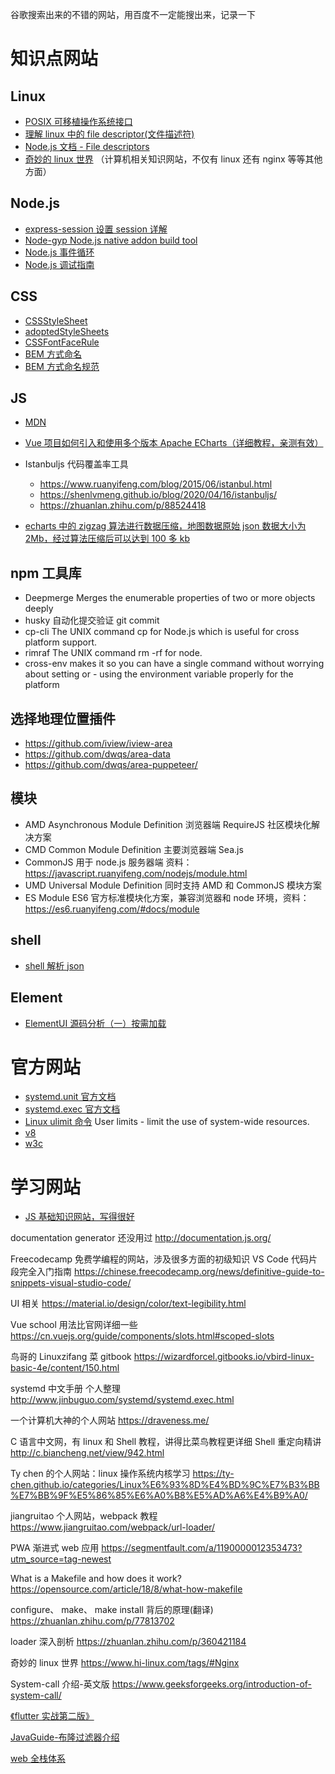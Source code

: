 谷歌搜索出来的不错的网站，用百度不一定能搜出来，记录一下

# 知识点网站

## Linux

- [POSIX 可移植操作系统接口](https://zhuanlan.zhihu.com/p/392588996)
- [理解 linux 中的 file descriptor(文件描述符)](https://wiyi.org/linux-file-descriptor.html)
- [Node.js 文档 - File descriptors](https://nodejs.org/docs/latest-v16.x/api/fs.html#file-descriptors_1)
- [奇妙的 linux 世界](https://www.hi-linux.com) （计算机相关知识网站，不仅有 linux 还有 nginx 等等其他方面）

## Node.js

- [express-session 设置 session 详解](https://cloud.tencent.com/developer/article/1467247)
- [Node-gyp Node.js native addon build tool](https://github.com/nodejs/node-gyp)
- [Node.js 事件循环](https://chinese.freecodecamp.org/news/nodejs-eventloop-tutorial/)
- [Node.js 调试指南](https://www.bookstack.cn/read/node-in-debugging/README.md)

## CSS

- [CSSStyleSheet](https://developer.mozilla.org/en-US/docs/Web/API/CSSStyleSheet/CSSStyleSheet)
- [adoptedStyleSheets](https://developer.mozilla.org/en-US/docs/Web/API/Document/adoptedStyleSheets)
- [CSSFontFaceRule](https://developer.mozilla.org/en-US/docs/Web/API/CSSFontFaceRule)
- [BEM 方式命名](http://getbem.com/naming/)
- [BEM 方式命名规范](https://zhuanlan.zhihu.com/p/122214519)

## JS

- [MDN](https://github.com/mdn/dom-examples)
- [Vue 项目如何引入和使用多个版本 Apache ECharts（详细教程，亲测有效）](https://blog.csdn.net/xutong_123/article/details/124163399)

- Istanbuljs 代码覆盖率工具

  - https://www.ruanyifeng.com/blog/2015/06/istanbul.html
  - https://shenlvmeng.github.io/blog/2020/04/16/istanbuljs/
  - https://zhuanlan.zhihu.com/p/88524418

- [echarts 中的 zigzag 算法进行数据压缩，地图数据原始 json 数据大小为 2Mb，经过算法压缩后可以达到 100 多 kb](https://blog.csdn.net/weixin_43708622/article/details/111397290)

## npm 工具库

- Deepmerge Merges the enumerable properties of two or more objects deeply
- husky 自动化提交验证 git commit
- cp-cli The UNIX command cp for Node.js which is useful for cross platform support.
- rimraf The UNIX command rm -rf for node.
- cross-env makes it so you can have a single command without worrying about setting or - using the environment variable properly for the platform

## 选择地理位置插件

- https://github.com/iview/iview-area
- https://github.com/dwqs/area-data
- https://github.com/dwqs/area-puppeteer/

## 模块

- AMD Asynchronous Module Definition 浏览器端 RequireJS 社区模块化解决方案
- CMD Common Module Definition 主要浏览器端 Sea.js
- CommonJS 用于 node.js 服务器端 资料： https://javascript.ruanyifeng.com/nodejs/module.html
- UMD Universal Module Definition 同时支持 AMD 和 CommonJS 模块方案
- ES Module ES6 官方标准模块化方案，兼容浏览器和 node 环境，资料： https://es6.ruanyifeng.com/#docs/module

## shell

- [shell 解析 json](https://cloud.tencent.com/developer/article/1795499)

## Element

- [ElementUI 源码分析（一）按需加载](https://juejin.cn/post/6844904161545469960)

# 官方网站

- [systemd.unit 官方文档](https://www.freedesktop.org/software/systemd/man/systemd.unit.html)
- [systemd.exec 官方文档](https://www.freedesktop.org/software/systemd/man/systemd.exec.html#)
- [Linux ulimit 命令](https://ss64.com/bash/ulimit.html) User limits - limit the use of system-wide resources.
- [v8](https://v8.dev/)
- [w3c](https://www.w3.org/)

# 学习网站

- [JS 基础知识网站，写得很好](https://zh.javascript.info/websocket)

documentation generator 还没用过
http://documentation.js.org/

Freecodecamp 免费学编程的网站，涉及很多方面的初级知识
VS Code 代码片段完全入门指南
https://chinese.freecodecamp.org/news/definitive-guide-to-snippets-visual-studio-code/

UI 相关
https://material.io/design/color/text-legibility.html

Vue school 用法比官网详细一些
https://cn.vuejs.org/guide/components/slots.html#scoped-slots

鸟哥的 Linuxzifang 菜 gitbook
https://wizardforcel.gitbooks.io/vbird-linux-basic-4e/content/150.html

systemd 中文手册 个人整理
http://www.jinbuguo.com/systemd/systemd.exec.html

一个计算机大神的个人网站
https://draveness.me/

C 语言中文网，有 linux 和 Shell 教程，讲得比菜鸟教程更详细
Shell 重定向精讲
http://c.biancheng.net/view/942.html

Ty chen 的个人网站：linux 操作系统内核学习
https://ty-chen.github.io/categories/Linux%E6%93%8D%E4%BD%9C%E7%B3%BB%E7%BB%9F%E5%86%85%E6%A0%B8%E5%AD%A6%E4%B9%A0/

jiangruitao 个人网站，webpack 教程
https://www.jiangruitao.com/webpack/url-loader/

PWA 渐进式 web 应用
https://segmentfault.com/a/1190000012353473?utm_source=tag-newest

What is a Makefile and how does it work?
https://opensource.com/article/18/8/what-how-makefile

configure、 make、 make install 背后的原理(翻译)
https://zhuanlan.zhihu.com/p/77813702

loader 深入剖析
https://zhuanlan.zhihu.com/p/360421184

奇妙的 linux 世界
https://www.hi-linux.com/tags/#Nginx

System-call 介绍-英文版
https://www.geeksforgeeks.org/introduction-of-system-call/

[《flutter 实战第二版》](https://book.flutterchina.club/chapter1/mobile_development_intro.html#_1-1-2-hybrid%E6%8A%80%E6%9C%AF%E7%AE%80%E4%BB%8B)

[JavaGuide-布隆过滤器介绍](https://javaguide.cn/cs-basics/data-structure/bloom-filter.html)

[web 全栈体系](https://hejialianghe.github.io/)
